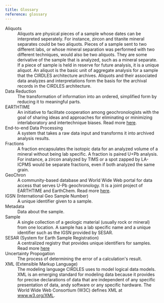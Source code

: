 ```yaml
---
title: Glossary
reference: glossary
---
```


<dl>
   <dt>Aliquots</dt>
   <dd>
      Aliquots are physical pieces of a sample whose dates can be interpreted seperately. For instance, zircon and titanite mineral separates could be two aliquots. Pieces of a sample sent to two different labs, or whose mineral separation was performed with two different techniques, would also be two aliquots. They are some derivative of the sample that is analyzed, such as a mineral separate. If a piece of sample is held in reserve for future analysis, it is a unique aliquot. An aliquot is the basic unit of aggregate analysis for a sample that the CIRDLES architecture archives. Aliquots and their associated data analyzes and interpretations form the basis for the archival records in the CIRDLES architecture.
    </dd>


   <dt>Data Reduction</dt>
   <dd>
      The transformation of information into an ordered, simplified form by reducing it to meaningful parts.
   </dd>

   <dt>EARTHTIME</dt>
   <dd>
      An initiative to facilitate cooperation among geochronologists with the goal of sharing ideas and approaches for eliminating or minimizing interlaboratory and intertechnique biases. Read more <a href="http://www.earth-time.org">here</a>.
   </dd>

   <dt>End-to-end Data Processing</dt>
   <dd>
      A system that takes a raw data input and transforms it into archived analysis results.
   </dd>

   <dt>Fractions</dt>
   <dd>
      A fraction encapsulates the isotopic data for an analyzed volume of a mineral without being lab specific. A fraction is paired U+Pb analysis. For instance, a zircon analyzed by TIMS or a spot zapped by LA-ICPMS would be separate fractions, even if both analyzed the same grain.
   </dd>

   <dt>GeoChron</dt>
   <dd>
      A community-based database and World Wide Web portal for data access that serves U-Pb geochronology. It is a joint project of EARTHTIME and EarthChem. Read more <a href="http://geochronportal.org">here</a>.
   </dd>

   <dt>IGSN (International Geo Sample Number)</dt>
   <dd>
      A unique identifier given to a sample.
   </dd>

   <dt>Metadata</dt>
   <dd>
      Data about the sample.
   </dd>


   <dt>Sample</dt>
   <dd>
      A single collection of a geologic material (usually rock or mineral) from one location. A sample has a lab specific name and a unique identifier such as the IGSN provided by SESAR.
   </dd>

   <dt>SESAR (System for Earth Sample Registration)</dt>
   <dd>
      A centralized registry that provides unique identifiers for samples. Read more <a href="http://www.geosamples.org">here</a>
   </dd>

   <dt>Uncertainty Propogation</dt>
   <dd>
      The process of determining the error of a calculation's result.
   </dd>

   <dt>XML (Extensible Markup Language)</dt>
   <dd>
      The modeling language CIRDLES uses to model logical data models. XML is an emerging standard for modeling data because it provides for precise declarations of data that are independent of any specific presentation of data, andy software or any specific hardware. The World Wide Web Consortium (W3C) defines XML at <a href="http://www.w3.org/">www.w3.org/XML</a>.
   </dd>
</dl>
